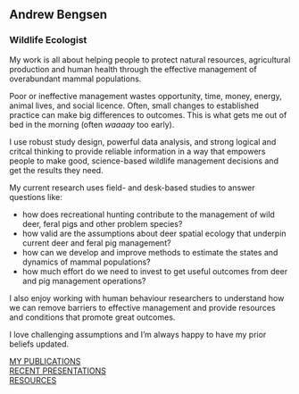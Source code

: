 ## Andrew Bengsen

### Wildlife Ecologist

My work is all about helping people to protect natural resources,
agricultural production and human health through the effective
management of overabundant mammal populations.

Poor or ineffective management wastes opportunity, time, money, energy,
animal lives, and social licence. Often, small changes to established
practice can make big differences to outcomes. This is what gets me out
of bed in the morning (often *waaaay* too early).

I use robust study design, powerful data analysis, and strong logical
and critcal thinking to provide reliable information in a way that
empowers people to make good, science-based wildlife management
decisions and get the results they need.

My current research uses field- and desk-based studies to answer
questions like:

-   how does recreational hunting contribute to the management of wild
    deer, feral pigs and other problem species?
-   how valid are the assumptions about deer spatial ecology that
    underpin current deer and feral pig management?
-   how can we develop and improve methods to estimate the states and
    dynamics of mammal populations?
-   how much effort do we need to invest to get useful outcomes from
    deer and pig management operations?

I also enjoy working with human behaviour researchers to understand how
we can remove barriers to effective management and provide resources and
conditions that promote great outcomes.

I love challenging assumptions and I’m always happy to have my prior
beliefs updated.

[MY PUBLICATIONS](https://andrewbengsen.github.io/Publications.html)  
[RECENT
PRESENTATIONS](https://andrewbengsen.github.io/Presentations.html)  
[RESOURCES](https://andrewbengsen.github.io/Resources.html)
